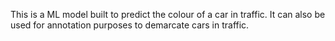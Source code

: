 This is a ML model built to predict the colour of a car in traffic. It can also be used for annotation purposes to demarcate cars in traffic.
